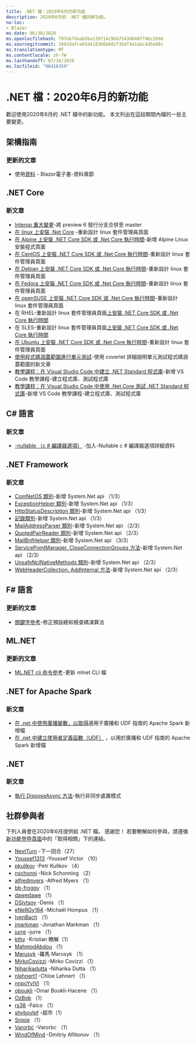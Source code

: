 ```yaml
---
title: .NET 檔：2020年6月的新功能
description: 2020年6月的 .NET 檔的新功能。
no-loc:
- Blazor
ms.date: 06/30/2020
ms.openlocfilehash: 797eb7daab5ba139714c9bb7543d048f746c269d
ms.sourcegitcommit: 3492dafceb5d4183b6b0d2f3bdf4a1abc4d5ed8c
ms.translationtype: MT
ms.contentlocale: zh-TW
ms.lasthandoff: 07/16/2020
ms.locfileid: "86416359"
---
```

# <a name="net-docs-whats-new-for-june-2020"></a>.NET 檔：2020年6月的新功能

歡迎使用2020年6月的 .NET 檔中的新功能。 本文列出在這段期間內檔的一些主要變更。

## <a name="architecture-guides"></a>架構指南

### <a name="updated-articles"></a>更新的文章

- 使用[資料](../architecture/blazor-for-web-forms-developers/data.md)  -  Blazor電子書-資料章節

## <a name="net-core"></a>.NET Core

### <a name="new-articles"></a>新文章

- [Interop 重大變更](../core/compatibility/interop.md)-將 preview 6 發行分支合併至 master
- [在 linux 上安裝 .Net Core](../core/install/linux.md) -重新設計 linux 套件管理員頁面
- [在 Alpine 上安裝 .NET Core SDK 或 .Net Core 執行時間](../core/install/linux-alpine.md)-新增 Alpine Linux 安裝程式頁面
- [在 CentOS 上安裝 .NET Core SDK 或 .Net Core 執行時間](../core/install/linux-centos.md)-重新設計 linux 套件管理員頁面
- [在 Debian 上安裝 .NET Core SDK 或 .Net Core 執行時間](../core/install/linux-debian.md)-重新設計 linux 套件管理員頁面
- [在 Fedora 上安裝 .NET Core SDK 或 .Net Core 執行時間](../core/install/linux-fedora.md)-重新設計 linux 套件管理員頁面
- [在 openSUSE 上安裝 .NET Core SDK 或 .Net Core 執行時間](../core/install/linux-opensuse.md)-重新設計 linux 套件管理員頁面
- 在 RHEL-重新設計 linux 套件管理員頁面[上安裝 .NET Core SDK 或 .Net Core 執行時間](../core/install/linux-rhel.md)
- 在 SLES-重新設計 linux 套件管理員頁面[上安裝 .NET Core SDK 或 .Net Core 執行時間](../core/install/linux-sles.md)
- [在 Ubuntu 上安裝 .NET Core SDK 或 .Net Core 執行時間](../core/install/linux-ubuntu.md)-重新設計 linux 套件管理員頁面
- [使用程式碼涵蓋範圍進行單元測試](../core/testing/unit-testing-code-coverage.md)-使用 coverlet 詳細說明單元測試程式碼涵蓋範圍的新文章
- [教學課程：在 Visual Studio Code 中建立 .NET Standard 程式庫](../core/tutorials/library-with-visual-studio-code.md)-新增 VS Code 教學課程-建立程式庫、測試程式庫
- [教學課程：在 Visual Studio Code 中使用 .Net Core 測試 .NET Standard 程式庫](../core/tutorials/testing-library-with-visual-studio-code.md)-新增 VS Code 教學課程-建立程式庫、測試程式庫

## <a name="c-language"></a>C# 語言

### <a name="new-articles"></a>新文章

- [-nullable （c # 編譯器選項）](../csharp/language-reference/compiler-options/nullable-compiler-option.md) -加入-Nullable c # 編譯器選項詳細資料

## <a name="net-framework"></a>.NET Framework

### <a name="new-articles"></a>新文章

- [ComNetOS 類別](/dotnet/framework/additional-apis/system.net.comnetos)-新增 System.Net api （1/3）
- [ExceptionHelper 類別](/dotnet/framework/additional-apis/system.net.exceptionhelper)-新增 System.Net api （1/3）
- [HttpStatusDescription 類別](/dotnet/framework/additional-apis/system.net.httpstatusdescription)-新增 System.Net api （1/3）
- [記錄類別](/dotnet/framework/additional-apis/system.net.logging)-新增 System.Net api （1/3）
- [MailAddressParser 類別](/dotnet/framework/additional-apis/system.net.mail.mailaddressparser)-新增 System.Net api （2/3）
- [QuotedPairReader 類別](/dotnet/framework/additional-apis/system.net.mail.quotedpairreader)-新增 System.Net api （2/3）
- [MailBnfHelper 類別](/dotnet/framework/additional-apis/system.net.mime.mailbnfhelper)-新增 System.Net api （3/3）
- [ServicePointManager. CloseConnectionGroups 方法](/dotnet/framework/additional-apis/system.net.servicepointmanager.closeconnectiongroups)-新增 System.Net api （2/3）
- [UnsafeNclNativeMethods 類別](/dotnet/framework/additional-apis/system.net.unsafenclnativemethods)-新增 System.Net api （2/3）
- [WebHeaderCollection. AddInternal 方法](/dotnet/framework/additional-apis/system.net.webheadercollection.addinternal)-新增 System.Net api （2/3）

## <a name="f-language"></a>F# 語言

### <a name="updated-articles"></a>更新的文章

- [關鍵字參考](../fsharp/language-reference/keyword-reference.md)-修正預設總和檢查碼演算法

## <a name="mlnet"></a>ML.NET

### <a name="updated-articles"></a>更新的文章

- [ML.NET cli 命令參考](../machine-learning/reference/ml-net-cli-reference.md)-更新 mlnet CLI 檔

## <a name="net-for-apache-spark"></a>.NET for Apache Spark

### <a name="new-articles"></a>新文章

- [在 .net 中使用廣播變數，以取得](../spark/how-to-guides/broadcast-guide.md)適用于廣播和 UDF 指南的 Apache Spark 新增檔
- [在 .net 中建立使用者定義函數（UDF）](../spark/how-to-guides/udf-guide.md) ，以用於廣播和 UDF 指南的 Apache Spark 新增檔

## <a name="net"></a>.NET

### <a name="new-articles"></a>新文章

- [執行 DisposeAsync 方法](../standard/garbage-collection/implementing-disposeasync.md)-執行非同步處置模式

## <a name="community-contributors"></a>社群參與者

下列人員會在2020年6月提供給 .NET 檔。 感謝您！ 若要瞭解如何參與，請遵循[新功能登陸頁面](index.yml)中的「取得相關」下的連結。

- [NextTurn](https://github.com/NextTurn) -下一回合（27）
- [Youssef1313](https://github.com/Youssef1313) -Youssef Victor （10）
- [pkulikov](https://github.com/pkulikov) -Petr Kulikov （4）
- [nschonni](https://github.com/nschonni) -Nick Schonning （2）
- [alfredmyers](https://github.com/alfredmyers) -Alfred Myers （1）
- [bb-froggy](https://github.com/bb-froggy) （1）
- [dawedawe](https://github.com/dawedawe) （1）
- [DSivtsov](https://github.com/DSivtsov) -Denis （1）
- [eNeRGy164](https://github.com/eNeRGy164) -Michaël Hompus （1）
- [IvenBach](https://github.com/IvenBach) （1）
- [jmarkman](https://github.com/jmarkman) -Jonathan Markman （1）
- [jurre](https://github.com/jurre) -jurre （1）
- [kthy](https://github.com/kthy) -Kristian 瞭解（1）
- [MahmodAbdou](https://github.com/MahmodAbdou) （1）
- [Marusyk](https://github.com/Marusyk) -羅馬 Marusyk （1）
- [MirkoCovizzi](https://github.com/MirkoCovizzi) -Mirko Covizzi （1）
- [Niharikadutta](https://github.com/Niharikadutta) -Niharika Dutta （1）
- [nlehnert1](https://github.com/nlehnert1) -Chloe Lehnert （1）
- [nnpcYvIVl](https://github.com/nnpcYvIVl) （1）
- [oboukli](https://github.com/oboukli) -Omar Boukli-Hacene （1）
- [OzBob](https://github.com/OzBob) （1）
- [rs38](https://github.com/rs38) -Falco （1）
- [shyboylpf](https://github.com/shyboylpf) -超市（1）
- [Snipie](https://github.com/Snipie) （1）
- [Varorbc](https://github.com/Varorbc) -Varorbc （1）
- [WindOfMind](https://github.com/WindOfMind) -Dmitriy Aflitonov （1）
